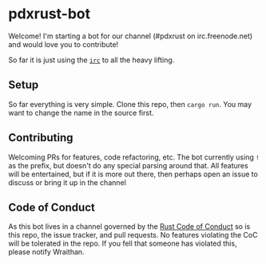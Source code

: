 # pdxrust-bot

Welcome! I'm starting a bot for our channel (#pdxrust on irc.freenode.net) and
would love you to contribute!

So far it is just using the [`irc`](https://crates.io/crates/irc) to all the
heavy lifting.

## Setup

So far everything is very simple. Clone this repo, then `cargo run`. You may
want to change the name in the source first.

## Contributing

Welcoming PRs for features, code refactoring, etc. The bot currently using `!`
as the prefix, but doesn't do any special parsing around that. All features will
be entertained, but if it is more out there, then perhaps open an issue to
discuss or bring it up in the channel

## Code of Conduct

As this bot lives in a channel governed by the
[Rust Code of Conduct](https://www.rust-lang.org/conduct.html) so is this repo,
the issue tracker, and pull requests. No features violating the CoC will be
tolerated in the repo. If you fell that someone has violated this, please notify
Wraithan.

